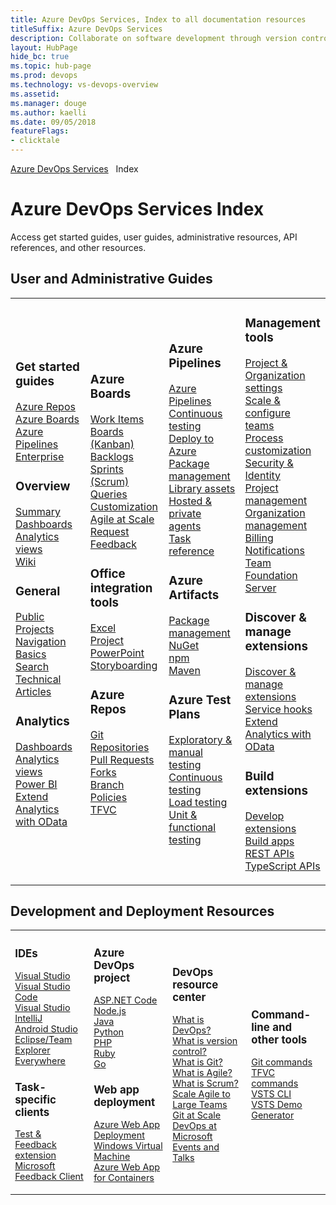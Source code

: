 ```yaml
---
title: Azure DevOps Services, Index to all documentation resources 
titleSuffix: Azure DevOps Services
description: Collaborate on software development through version control, work tracking, and continuous integration and delivery with Azure DevOps services 
layout: HubPage 
hide_bc: true
ms.topic: hub-page
ms.prod: devops 
ms.technology: vs-devops-overview 
ms.assetid:  
ms.manager: douge 
ms.author: kaelli 
ms.date: 09/05/2018
featureFlags:
- clicktale 
---
```


<a href="/vsts/index">Azure DevOps Services</a>&nbsp;&nbsp;&nbsp;Index<br/>
<h1>Azure DevOps Services Index</h1>
<p>Access get started guides, user guides, administrative resources, API references, and other resources.</p>
<h2 id="user-guides">User and Administrative Guides</h2>
<table border="0">
<tbody class="noBullet" style="padding-left:0;">
<tr><td width="25%">
                        <h3>Get started guides</h3>
                            <p><a href="/vsts/repos/get-started/index">Azure Repos</a><br/>
                            <a href="/vsts/boards/get-started/index">Azure Boards</a><br/>
                            <a href="/vsts/pipelines/get-started/index">Azure Pipelines</a><br/>
                            <a href="/vsts/user-guide/index">Enterprise</a></p>
                        <h3>Overview</h3>
                            <p><a href="/vsts/project/wiki/project-vision-status">Summary</a><br/>
                            <a href="/vsts/report/dashboards/index">Dashboards</a><br/>
                            <a href="/vsts/report/analytics/what-are-analytics-views">Analytics views</a><br/>
                            <a href="/vsts/project/wiki/index">Wiki</a></p>
                        <h3>General</h3>
                            <p><a href="/vsts/organizations/public/index">Public Projects</a><br/>
                            <a href="/vsts/project/navigation/preview-features">Navigation Basics</a><br/>
                            <a href="/vsts/project/search/index">Search</a><br/>
                            <a href="/vsts/articles">Technical Articles</a></p>
                        <h3>Analytics</h3>
                            <p><a href="/vsts/report/dashboards/index">Dashboards</a><br/>
                            <a href="/vsts/report/analytics/index">Analytics views</a><br/>
                            <a href="/vsts/report/powerbi/index">Power BI</a><br/>
                            <a href="/vsts/report/extend-analytics/index">Extend Analytics with OData</a></p>
</td>
<td width="25%">
                        <h3>Azure Boards</h3>
                            <p><a href="/vsts/boards/work-items/index">Work Items</a><br/>
                            <a href="/vsts/boards/boards/index">Boards (Kanban)</a><br/>
                            <a href="/vsts/boards/backlogs/index">Backlogs</a><br/>
                            <a href="/vsts/boards/sprints/index">Sprints (Scrum)</a><br/>
                            <a href="/vsts/boards/queries/index">Queries</a><br/>
                            <a href="/vsts/organizations/settings/work/inheritance-process-model">Customization</a><br/>
                            <a href="/vsts/boards/plans/index">Agile at Scale</a><br/>
                            <a href="/vsts/project/feedback/index">Request Feedback</a></p>
                        <h3>Office integration tools</h3>
                            <p><a href="/vsts/boards/backlogs/office/bulk-add-modify-work-items-excel">Excel</a><br/>
                            <a href="/vsts/boards/backlogs/office/create-your-backlog-tasks-using-project">Project</a><br/>
                            <a href="/vsts/boards/backlogs/office/storyboard-your-ideas-using-powerpoint">PowerPoint Storyboarding</a></p>
                       <h3>Azure Repos</h3>
                            <p><a href="/vsts/repos/git/index">Git Repositories</a><br/>
                            <a href="/vsts/repos/git/pullrequest">Pull Requests</a><br/>
                            <a href="/vsts/repos/git/concepts/forks">Forks</a><br/>
                            <a href="/vsts/repos/git/branch-policies">Branch Policies</a><br/>
                            <a href="/vsts/repos/tfvc/index">TFVC</a></p>
                        </ul>
</td>
<td width="25%">
                        <h3>Azure Pipelines</h3>
                            <p><a href="/vsts/pipelines/index">Azure Pipelines</a><br/>
                            <a href="/vsts/pipelines/test/getting-started-with-continuous-testing">Continuous testing</a><br/>
                            <a href="/vsts/deploy-azure/index">Deploy to Azure</a><br/>
                            <a href="/vsts/package/index">Package management</a><br/>
                            <a href="/vsts/pipelines/library/index">Library assets</a><br/>
                            <a href="/vsts/pipelines/agents/agents">Hosted &amp; private agents</a><br/>
                            <a href="/vsts/pipelines/tasks">Task reference</a></p>
                        <h3>Azure Artifacts</h3>
                            <p><a href="/vsts/package/overview">Package management</a><br/>
                            <a href="/vsts/package/get-started-nuget">NuGet</a><br/>
                            <a href="/vsts/package/get-started-npm">npm</a><br/>
                            <a href="/vsts/package/get-started-maven">Maven</a></p>
                        <h3>Azure Test Plans</h3>
                            <p><a href="/vsts/test/index">Exploratory & manual testing</a><br/>
                            <a href="/vsts/pipelines/test/getting-started-with-continuous-testing">Continuous testing</a><br/>
                            <a href="/vsts/test/load-test/index">Load testing</a><br/>
                            <a href="https://docs.microsoft.com/en-us/visualstudio/test/unit-test-your-code">Unit & functional testing</a></p>
</td>
<td width="25%">
                        <h3>Management tools</h3>
                            <p><a href="/vsts/organizations/settings/index">Project &amp; Organization settings</a><br/>
                            <a href="/vsts/organizations/settings/about-teams-and-settings">Scale &amp; configure teams</a><br/>
                            <a href="/vsts/organizations/settings/work/inheritance-process-model">Process customization</a><br/>
                            <a href="/vsts/organizations/security/index">Security &amp; Identity</a><br/>
                            <a href="/vsts/organizations/settings/index">Project management</a><br/>
                            <a href="/vsts/organizations/accounts/index">Organization management</a><br/>
                            <a href="/vsts/billing/index">Billing</a><br/>
                            <a href="/vsts/notifications/index">Notifications</a><br/>
                            <a href="/tfs/server/index">Team Foundation Server</a></p>
                        <h3>Discover & manage extensions</h3>
                            <p><a href="/vsts/marketplace/overview">Discover & manage extensions</a><br/>
                            <a href="/vsts/service-hooks/index">Service hooks</a><br/>
                            <a href="/vsts/report/extend-analytics/index">Extend Analytics with OData</a></p>
                        <h3>Build extensions</h3>
                            <p><a href="/vsts/extend/index">Develop extensions</a><br/>
                            <a href="/vsts/integrate/index">Build apps</a><br/>
                            <a href="https://docs.microsoft.com/en-us/rest/api/vsts/">REST APIs</a><br/>
                            <a href="https://www.visualstudio.com/docs/integrate/extensions/reference/client/core-sdk">TypeScript APIs</a></p>
                        </ul>
</td>
</tr>
</tbody>
</table>
<h2 id="deploy">Development and Deployment Resources</h2>
<table border="0">
<tbody class="noBullet" style="padding-left:0;font-size:.9rem;">
<tr>
<td width="25%">
                        <h3>IDEs</h3>
                            <p><a href="/visualstudio">Visual Studio</a><br/>
                            <a href="/vsts/java/vscode-extension">Visual Studio Code</a><br/>
                            <a href="/vsts/java/index">Visual Studio</a><br/>
                            <a href="/vsts/java/download-intellij-plug-in">IntelliJ</a><br/>
                            <a href="/vsts/java/download-android-studio-plug-in">Android Studio</a><br/>
                            <a href="/vsts/java/download-eclipse-plug-in">Eclipse/Team Explorer Everywhere</a></p> 
                        <h3>Task-specific clients</h3>
                            <p><a href="/vsts/test/provide-stakeholder-feedback">Test & Feedback extension</a><br/>
                            <a href="/vsts/project/feedback/give-feedback">Microsoft Feedback Client</a></p> 
</td>
<td width="25%">
                        <h3>Azure DevOps project</h3>
                            <p><a href="/azure/devops-project/azure-devops-project-aspnet-core">ASP.NET Code</a><br/>
                            <a href="/azure/devops-project/azure-devops-project-nodejs">Node.js</a><br/>
                            <a href="/azure/devops-project/azure-devops-project-java">Java</a><br/>
                            <a href="/azure/devops-project/azure-devops-project-python">Python</a><br/> 
                            <a href="/azure/devops-project/azure-devops-project-php">PHP</a><br/>
                            <a href="/azure/devops-project/azure-devops-project-ruby">Ruby</a><br/>
                            <a href="/azure/devops-project/azure-devops-project-go">Go</a></p> 
                        <h3>Web app deployment</h3>
                            <p><a href="/vsts/pipelines/targets/webapp">Azure Web App Deployment</a><br/>
                            <a href="/vsts/pipelines/apps/cd/deploy-webdeploy-iis-deploygroups">Windows Virtual Machine</a><br/>
                            <a href="/vsts/pipelines/apps/cd/deploy-docker-webapp">Azure Web App for Containers</a></p> </td>
<td width="25%">
<h3 id="devops-center">DevOps resource center</h3>
                            <p><a href="/azure/devops/what-is-devops">What is DevOps?</a><br/>
                            <a href="/azure/devops/git/what-is-version-control">What is version control?</a><br/>
                            <a href="/azure/devops/git/what-is-git">What is Git?</a><br/>
                            <a href="/azure/devops/agile/what-is-agile">What is Agile?</a><br/>
                            <a href="/azure/devops/agile/what-is-scrum">What is Scrum?</a><br/>
                            <a href="/azure/devops/agile/scale-agile-large-teams">Scale Agile to Large Teams</a><br/>
                            <a href="//azure/devops/git/git-at-scale">Git at Scale</a><br/>
                            <a href="/azure/devops/devops-at-microsoft/">DevOps at Microsoft</a><br/>
                            <a href="/azure/devops/events-and-talks/">Events and Talks</a></p>
</td>
<td width="25%">
                        <h3>Command-line and other tools</h3>
                            <p><a href="/vsts/repos/git/command-prompt">Git commands</a><br/>
                            <a href="/vsts/repos/tfvc/use-team-foundation-version-control-commands">TFVC commands</a><br/>
                            <a href="/cli/vsts/overview">VSTS CLI</a><br/> 
                            <a href="/vsts/demo-gen">VSTS Demo Generator</a></p>
</td>
</tr>
</tbody>
</table>


